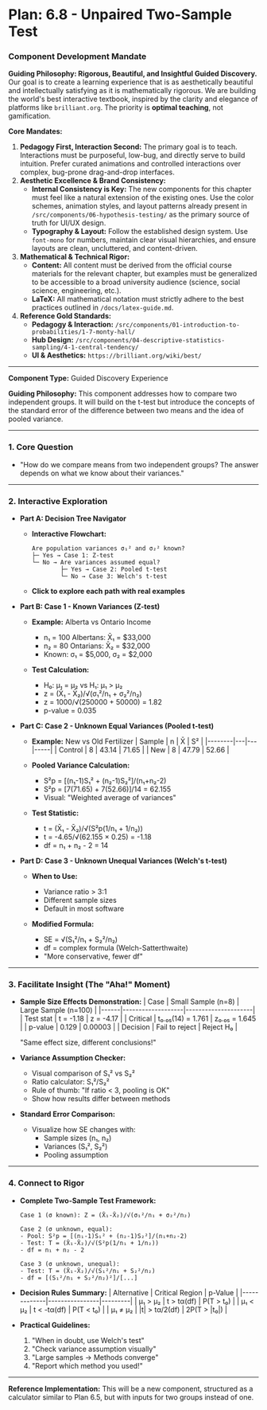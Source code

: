 
# Plan: 6.8 - Unpaired Two-Sample Test

### **Component Development Mandate**

**Guiding Philosophy: Rigorous, Beautiful, and Insightful Guided Discovery.**
Our goal is to create a learning experience that is as aesthetically beautiful and intellectually satisfying as it is mathematically rigorous. We are building the world's best interactive textbook, inspired by the clarity and elegance of platforms like `brilliant.org`. The priority is **optimal teaching**, not gamification.

**Core Mandates:**
1.  **Pedagogy First, Interaction Second:** The primary goal is to teach. Interactions must be purposeful, low-bug, and directly serve to build intuition. Prefer curated animations and controlled interactions over complex, bug-prone drag-and-drop interfaces.
2.  **Aesthetic Excellence & Brand Consistency:**
    *   **Internal Consistency is Key:** The new components for this chapter must feel like a natural extension of the existing ones. Use the color schemes, animation styles, and layout patterns already present in `/src/components/06-hypothesis-testing/` as the primary source of truth for UI/UX design.
    *   **Typography & Layout:** Follow the established design system. Use `font-mono` for numbers, maintain clear visual hierarchies, and ensure layouts are clean, uncluttered, and content-driven.
3.  **Mathematical & Technical Rigor:**
    *   **Content:** All content must be derived from the official course materials for the relevant chapter, but examples must be generalized to be accessible to a broad university audience (science, social science, engineering, etc.).
    *   **LaTeX:** All mathematical notation must strictly adhere to the best practices outlined in `/docs/latex-guide.md`.
4.  **Reference Gold Standards:**
    *   **Pedagogy & Interaction:** `/src/components/01-introduction-to-probabilities/1-7-monty-hall/`
    *   **Hub Design:** `/src/components/04-descriptive-statistics-sampling/4-1-central-tendency/`
    *   **UI & Aesthetics:** `https://brilliant.org/wiki/best/`

---

**Component Type:** Guided Discovery Experience

**Guiding Philosophy:** This component addresses how to compare two independent groups. It will build on the t-test but introduce the concepts of the standard error of the difference between two means and the idea of pooled variance.

---

### 1. Core Question

*   "How do we compare means from two independent groups? The answer depends on what we know about their variances."

---

### 2. Interactive Exploration

*   **Part A: Decision Tree Navigator**
    *   **Interactive Flowchart:**
        ```
        Are population variances σ₁² and σ₂² known?
        ├─ Yes → Case 1: Z-test
        └─ No → Are variances assumed equal?
                ├─ Yes → Case 2: Pooled t-test
                └─ No → Case 3: Welch's t-test
        ```
    *   **Click to explore each path with real examples**

*   **Part B: Case 1 - Known Variances (Z-test)**
    *   **Example:** Alberta vs Ontario Income
        - n₁ = 100 Albertans: X̄₁ = $33,000
        - n₂ = 80 Ontarians: X̄₂ = $32,000
        - Known: σ₁ = $5,000, σ₂ = $2,000
    
    *   **Test Calculation:**
        - H₀: μ₁ = μ₂ vs H₁: μ₁ > μ₂
        - z = (X̄₁ - X̄₂)/√(σ₁²/n₁ + σ₂²/n₂)
        - z = 1000/√(250000 + 50000) = 1.82
        - p-value = 0.035

*   **Part C: Case 2 - Unknown Equal Variances (Pooled t-test)**
    *   **Example:** New vs Old Fertilizer
        | Sample | n | X̄ | S² |
        |--------|---|---|-----|
        | Control | 8 | 43.14 | 71.65 |
        | New | 8 | 47.79 | 52.66 |
    
    *   **Pooled Variance Calculation:**
        - S²p = [(n₁-1)S₁² + (n₂-1)S₂²]/(n₁+n₂-2)
        - S²p = [7(71.65) + 7(52.66)]/14 = 62.155
        - Visual: "Weighted average of variances"
    
    *   **Test Statistic:**
        - t = (X̄₁ - X̄₂)/√(S²p(1/n₁ + 1/n₂))
        - t = -4.65/√(62.155 × 0.25) = -1.18
        - df = n₁ + n₂ - 2 = 14

*   **Part D: Case 3 - Unknown Unequal Variances (Welch's t-test)**
    *   **When to Use:**
        - Variance ratio > 3:1
        - Different sample sizes
        - Default in most software
    
    *   **Modified Formula:**
        - SE = √(S₁²/n₁ + S₂²/n₂)
        - df = complex formula (Welch-Satterthwaite)
        - "More conservative, fewer df"

---

### 3. Facilitate Insight (The "Aha!" Moment)

*   **Sample Size Effects Demonstration:**
    | Case | Small Sample (n=8) | Large Sample (n=100) |
    |------|-------------------|---------------------|
    | Test stat | t = -1.18 | z = -4.17 |
    | Critical | t₀.₀₅(14) = 1.761 | z₀.₀₅ = 1.645 |
    | p-value | 0.129 | 0.00003 |
    | Decision | Fail to reject | Reject H₀ |
    
    "Same effect size, different conclusions!"

*   **Variance Assumption Checker:**
    - Visual comparison of S₁² vs S₂²
    - Ratio calculator: S₁²/S₂²
    - Rule of thumb: "If ratio < 3, pooling is OK"
    - Show how results differ between methods

*   **Standard Error Comparison:**
    - Visualize how SE changes with:
      - Sample sizes (n₁, n₂)
      - Variances (S₁², S₂²)
      - Pooling assumption

---

### 4. Connect to Rigor

*   **Complete Two-Sample Test Framework:**
    ```
    Case 1 (σ known): Z = (X̄₁-X̄₂)/√(σ₁²/n₁ + σ₂²/n₂)
    
    Case 2 (σ unknown, equal):
    - Pool: S²p = [(n₁-1)S₁² + (n₂-1)S₂²]/(n₁+n₂-2)
    - Test: T = (X̄₁-X̄₂)/√(S²p(1/n₁ + 1/n₂))
    - df = n₁ + n₂ - 2
    
    Case 3 (σ unknown, unequal):
    - Test: T = (X̄₁-X̄₂)/√(S₁²/n₁ + S₂²/n₂)
    - df = [(S₁²/n₁ + S₂²/n₂)²]/[...]
    ```

*   **Decision Rules Summary:**
    | Alternative | Critical Region | p-Value |
    |-------------|----------------|---------|
    | μ₁ > μ₂ | t > tα(df) | P(T > t₀) |
    | μ₁ < μ₂ | t < -tα(df) | P(T < t₀) |
    | μ₁ ≠ μ₂ | |t| > tα/2(df) | 2P(T > |t₀|) |

*   **Practical Guidelines:**
    1. "When in doubt, use Welch's test"
    2. "Check variance assumption visually"
    3. "Large samples → Methods converge"
    4. "Report which method you used!"

---

**Reference Implementation:** This will be a new component, structured as a calculator similar to Plan 6.5, but with inputs for two groups instead of one.
